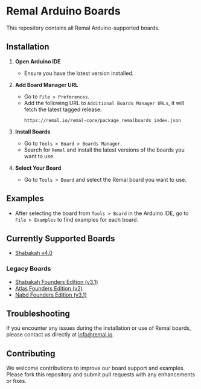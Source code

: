 # Remal Arduino Boards
This repository contains all Remal Arduino-supported boards.

## Installation
1. **Open Arduino IDE**
   - Ensure you have the latest version installed.
   
2. **Add Board Manager URL**
   - Go to `File > Preferences`.
   - Add the following URL to `Additional Boards Manager URLs`, it will fetch the latest tagged release:
     ```
     https://remal.io/remal-core/package_remalboards_index.json
     ```

3. **Install Boards**
   - Go to `Tools > Board > Boards Manager`.
   - Search for `Remal` and install the latest versions of the boards you want to use.

4. **Select Your Board**
   - Go to `Tools > Board` and select the Remal board you want to use.

## Examples
- After selecting the board from `Tools > Board` in the Arduino IDE, go to `File > Examples` to find examples for each board.

## Currently Supported Boards
- [Shabakah v4.0](https://remal.io/remal-boards/shabakah-v4-0/)

### Legacy Boards
- [Shabakah Founders Edition (v3.1)](https://remal.io/remal-boards/shabakah-v3-1/)
- [Atlas Founders Edition (v2)](https://remal.io/remal-boards/atlas-v2/)
- [Nabd Founders Edition (v3.1)](https://remal.io/remal-boards/nabd-v3-1/)

## Troubleshooting
If you encounter any issues during the installation or use of Remal boards, please contact us directly at info@remal.io.

## Contributing
We welcome contributions to improve our board support and examples. Please fork this repository and submit pull requests with any enhancements or fixes.